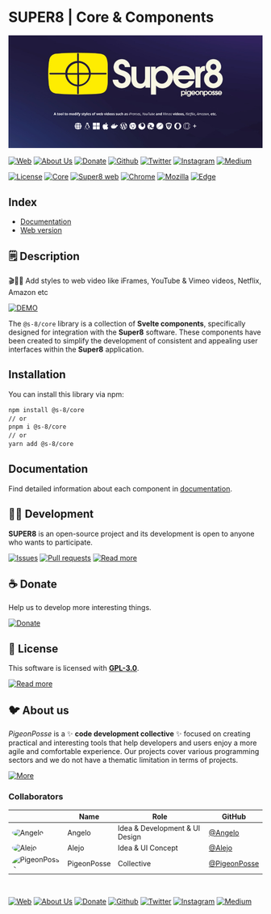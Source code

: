 <!-- PIGEONPOSSE START MARK -->
<!--
██████╗ ██╗ ██████╗ ███████╗ ██████╗ ███╗   ██╗  
██╔══██╗██║██╔════╝ ██╔════╝██╔═══██╗████╗  ██║  
██████╔╝██║██║  ███╗█████╗  ██║   ██║██╔██╗ ██║  
██╔═══╝ ██║██║   ██║██╔══╝  ██║   ██║██║╚██╗██║  
██║     ██║╚██████╔╝███████╗╚██████╔╝██║ ╚████║  
╚═╝     ╚═╝ ╚═════╝ ╚══════╝ ╚═════╝ ╚═╝  ╚═══╝  
                                                 
██████╗  ██████╗ ███████╗███████╗███████╗        
██╔══██╗██╔═══██╗██╔════╝██╔════╝██╔════╝        
██████╔╝██║   ██║███████╗███████╗█████╗          
██╔═══╝ ██║   ██║╚════██║╚════██║██╔══╝          
██║     ╚██████╔╝███████║███████║███████╗        
╚═╝      ╚═════╝ ╚══════╝╚══════╝╚══════╝        
                                                 
                                                 
                                                 
█████╗█████╗█████╗█████╗█████╗█████╗█████╗       
╚════╝╚════╝╚════╝╚════╝╚════╝╚════╝╚════╝       
                                                 
                                                 
                                                 
███████╗██╗   ██╗██████╗ ███████╗██████╗  █████╗ 
██╔════╝██║   ██║██╔══██╗██╔════╝██╔══██╗██╔══██╗
███████╗██║   ██║██████╔╝█████╗  ██████╔╝╚█████╔╝
╚════██║██║   ██║██╔═══╝ ██╔══╝  ██╔══██╗██╔══██╗
███████║╚██████╔╝██║     ███████╗██║  ██║╚█████╔╝
╚══════╝ ╚═════╝ ╚═╝     ╚══════╝╚═╝  ╚═╝ ╚════╝ 
                                                                     
                                                
REPOSITORY: https://github.com/pigeonposse/super8
AUTHORS: 
	- Angelo (https://pigeonposse.com)

DEVELOPED BY Angelo 🐦🌈

-->
<!-- PIGEONPOSSE END MARK -->

# SUPER8 | Core & Components

<!-- PIGEONPOSSE START HEADER -->

[![HEADER](https://raw.githubusercontent.com/pigeonposse/super8/main/docs/images/banner.png)](https://super8.pigeonposse.com/)

[![Web](https://img.shields.io/badge/Web-grey?style=for-the-badge&logoColor=white)](https://pigeonposse.com)
[![About Us](https://img.shields.io/badge/About%20Us-grey?style=for-the-badge&logoColor=white)](https://pigeonposse.com?popup=about)
[![Donate](https://img.shields.io/badge/Donate-pink?style=for-the-badge&logoColor=white)](https://pigeonposse.com/?popup=donate)
[![Github](https://img.shields.io/badge/Github-black?style=for-the-badge&logo=github&logoColor=white)](https://github.com/pigeonposse)
[![Twitter](https://img.shields.io/badge/Twitter-black?style=for-the-badge&logo=twitter&logoColor=white)](https://twitter.com/pigeonposse_)
[![Instagram](https://img.shields.io/badge/Instagram-black?style=for-the-badge&logo=instagram&logoColor=white)](https://www.instagram.com/pigeon.posse/)
[![Medium](https://img.shields.io/badge/Medium-black?style=for-the-badge&logo=medium&logoColor=white)](https://medium.com/@pigeonposse)

[![License](https://img.shields.io/github/license/pigeonposse/super8?color=green&style=for-the-badge&logoColor=white)](/LICENSE)
[![Core](https://img.shields.io/npm/v/@s-8/core?color=blue&style=for-the-badge&logoColor=white)](https://www.npmjs.com/package/@s-8/core)
[![Super8 web](https://img.shields.io/github/package-json/v/pigeonposse/super8?filename=packages%2Fapp%2Fpackage.json?color=blue&style=for-the-badge&logoColor=white)](https://super8.pigeonposse.com/)
[![Chrome](https://img.shields.io/chrome-web-store/v/aejkinmllndkgoodkfbhfkffnebmibkd?color=blue&style=for-the-badge&logoColor=white)](https://chromewebstore.google.com/detail/super8/aejkinmllndkgoodkfbhfkffnebmibkd)
[![Mozilla](https://img.shields.io/amo/v/{63bba7f4-510b-4478-b401-a2726a9703ba}?color=blue&style=for-the-badge&logoColor=white)](https://addons.mozilla.org/es/firefox/addon/super8/)
[![Edge](https://img.shields.io/badge/dynamic/json?label=microsoft%20edge%20store&query=%24.version&url=https://microsoftedge.microsoft.com/addons/getproductdetailsbycrxid/milbmbciipbjlbjlidhgfnlkempefffi?color=blue&style=for-the-badge&logoColor=white)](https://microsoftedge.microsoft.com/addons/detail/milbmbciipbjlbjlidhgfnlkempefffi)
<!-- PIGEONPOSSE END HEADER -->

<!-- PIGEONPOSSE START INDEX -->
## Index

- [Documentation](https://docs.super8.pigeonposse.com)
- [Web version](https://super8.pigeonposse.com/)

<!-- PIGEONPOSSE END INDEX -->

<!-- PIGEONPOSSE START CONTENT -->
## 🗒 Description

🎬🎨🧩 Add styles to web video like iFrames, YouTube & Vimeo videos, Netflix, Amazon etc

[![DEMO](https://raw.githubusercontent.com/pigeonposse/super8/main/docs/images/demo-filters.png)](https://super8.pigeonposse.com/)
<!-- PIGEONPOSSE END CONTENT -->

The `@s-8/core` library is a collection of **Svelte components**, specifically designed for integration with the **Super8** software. These components have been created to simplify the development of consistent and appealing user interfaces within the **Super8** application.

## Installation

You can install this library via npm:

```bash
npm install @s-8/core
// or
pnpm i @s-8/core
// or 
yarn add @s-8/core
```

## Documentation

Find detailed information about each component in [documentation](../../docs/dev-components-info.md).

<!-- PIGEONPOSSE START ORG -->
## 👨‍💻 Development

**SUPER8** is an open-source project and its development is open to anyone who wants to participate.

[![Issues](https://img.shields.io/badge/Issues-grey?style=for-the-badge)](https://github.com/pigeonposse/super8/issues)
[![Pull requests](https://img.shields.io/badge/Pulls-grey?style=for-the-badge)](https://github.com/pigeonposse/super8/pulls)
[![Read more](https://img.shields.io/badge/Read%20more-grey?style=for-the-badge)](https://super8.pigeonposse.com/)

## ☕ Donate

Help us to develop more interesting things.

[![Donate](https://img.shields.io/badge/Donate-grey?style=for-the-badge)](https://pigeonposse.com/?popup=donate)

## 📜 License

This software is licensed with **[GPL-3.0](/LICENSE)**.

[![Read more](https://img.shields.io/badge/Read-more-grey?style=for-the-badge)](/LICENSE)

## 🐦 About us

*PigeonPosse* is a ✨ **code development collective** ✨ focused on creating practical and interesting tools that help developers and users enjoy a more agile and comfortable experience. Our projects cover various programming sectors and we do not have a thematic limitation in terms of projects.

[![More](https://img.shields.io/badge/Read-more-grey?style=for-the-badge)](https://github.com/pigeonposse)

### Collaborators

|                                                                                    | Name        | Role         | GitHub                                         |
| ---------------------------------------------------------------------------------- | ----------- | ------------ | ---------------------------------------------- |
| <img src="https://pigeonposse.com.png?size=72" alt="Angelo" style="border-radius:100%"/> | Angelo |   Idea & Development & UI Design   | [@Angelo](https://pigeonposse.com) |
| <img src="https://github.com/alejomalia.png?size=72" alt="Alejo" style="border-radius:100%"/> | Alejo |  Idea & UI Concept   | [@Alejo](https://github.com/alejomalia) |
| <img src="https://github.com/PigeonPosse.png?size=72" alt="PigeonPosse" style="border-radius:100%"/> | PigeonPosse | Collective | [@PigeonPosse](https://github.com/PigeonPosse) |

<br>
<p align="center">

[![Web](https://img.shields.io/badge/Web-grey?style=for-the-badge&logoColor=white)](https://pigeonposse.com)
[![About Us](https://img.shields.io/badge/About%20Us-grey?style=for-the-badge&logoColor=white)](https://pigeonposse.com?popup=about)
[![Donate](https://img.shields.io/badge/Donate-pink?style=for-the-badge&logoColor=white)](https://pigeonposse.com/?popup=donate)
[![Github](https://img.shields.io/badge/Github-black?style=for-the-badge&logo=github&logoColor=white)](https://github.com/pigeonposse)
[![Twitter](https://img.shields.io/badge/Twitter-black?style=for-the-badge&logo=twitter&logoColor=white)](https://twitter.com/pigeonposse_)
[![Instagram](https://img.shields.io/badge/Instagram-black?style=for-the-badge&logo=instagram&logoColor=white)](https://www.instagram.com/pigeon.posse/)
[![Medium](https://img.shields.io/badge/Medium-black?style=for-the-badge&logo=medium&logoColor=white)](https://medium.com/@pigeonposse)

</p>
<!-- PIGEONPOSSE END ORG -->
